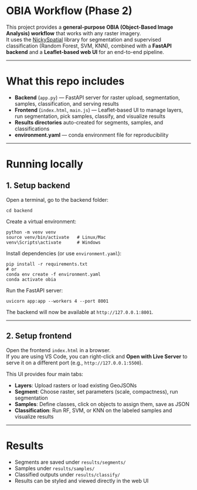# OBIA Workflow (Phase 2)

This project provides a **general-purpose OBIA (Object-Based Image Analysis) workflow** that works with any raster imagery.  
It uses the [NickySpatial](https://github.com/nickyspatial) library for segmentation and supervised classification (Random Forest, SVM, KNN), combined with a **FastAPI backend** and a **Leaflet-based web UI** for an end-to-end pipeline.

---

# What this repo includes
- **Backend** (`app.py`) — FastAPI server for raster upload, segmentation, samples, classification, and serving results  
- **Frontend** (`index.html`, `main.js`) — Leaflet-based UI to manage layers, run segmentation, pick samples, classify, and visualize results  
- **Results directories** auto-created for segments, samples, and classifications  
- **environment.yaml** — conda environment file for reproducibility  

---

# Running locally

## 1. Setup backend
Open a terminal, go to the backend folder:

    cd backend

Create a virtual environment:

    python -m venv venv
    source venv/bin/activate   # Linux/Mac
    venv\Scripts\activate      # Windows

Install dependencies (or use `environment.yaml`):

    pip install -r requirements.txt
    # or
    conda env create -f environment.yaml
    conda activate obia

Run the FastAPI server:

    uvicorn app:app --workers 4 --port 8001

The backend will now be available at `http://127.0.0.1:8001`.

---

## 2. Setup frontend
Open the frontend `index.html` in a browser.  
If you are using VS Code, you can right-click and **Open with Live Server** to serve it on a different port (e.g., `http://127.0.0.1:5500`).  

This UI provides four main tabs:
- **Layers**: Upload rasters or load existing GeoJSONs  
- **Segment**: Choose raster, set parameters (scale, compactness), run segmentation  
- **Samples**: Define classes, click on objects to assign them, save as JSON  
- **Classification**: Run RF, SVM, or KNN on the labeled samples and visualize results   

---

# Results
- Segments are saved under `results/segments/`  
- Samples under `results/samples/`  
- Classified outputs under `results/classify/`  
- Results can be styled and viewed directly in the web UI  
